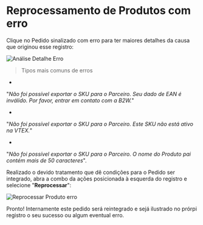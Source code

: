 # Reprocessamento de Produtos com erro

Clique no Pedido sinalizado com erro para ter maiores detalhes da causa que originou esse registro:

![Análise Detalhe Erro](V_peidodo_erro_detalhe1.gif)
> Tipos mais comuns de erros

*
"*Não foi possível exportar o SKU para o Parceiro. Seu dado de EAN é inválido. Por favor, entrar em contato com a B2W.*"

*
"*Não foi possível exportar o SKU para o Parceiro. Este SKU não está ativo na VTEX.*"

*
"*Não foi possível exportar o SKU para o Parceiro. O nome do Produto pai contém mais de 50 caracteres*".

Realizado o devido tratamento que dê condições para o Pedido ser integrado, abra a combo da ações posicionada à esquerda do registro e selecione "**Reprocessar**":

![Reprocessar Produto erro](V_produto_removendo_erro.gif)

Pronto! Internamente este pedido será reintegrado e sejá ilustrado no prórpi registro o seu sucesso ou algum eventual erro.
